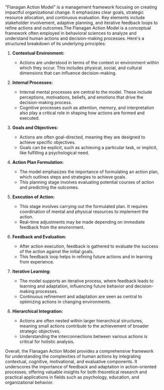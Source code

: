 "Flanagan Action Model" is a management framework focusing on creating impactful organizational change. It emphasizes clear goals, strategic resource allocation, and continuous evaluation. Key elements include stakeholder involvement, adaptive planning, and iterative feedback loops to refine actions and outcomes.The Flanagan Action Model is a conceptual framework often employed in behavioral sciences to analyze and understand human actions and decision-making processes. Here's a structured breakdown of its underlying principles:

1. **Contextual Environment:**
   - Actions are understood in terms of the context or environment within which they occur. This includes physical, social, and cultural dimensions that can influence decision-making.

2. **Internal Processes:**
   - Internal mental processes are central to the model. These include perceptions, motivations, beliefs, and emotions that drive the decision-making process.
   - Cognitive processes such as attention, memory, and interpretation also play a critical role in shaping how actions are formed and executed.

3. **Goals and Objectives:**
   - Actions are often goal-directed, meaning they are designed to achieve specific objectives.
   - Goals can be explicit, such as achieving a particular task, or implicit, like fulfilling a psychological need.

4. **Action Plan Formulation:**
   - The model emphasizes the importance of formulating an action plan, which outlines steps and strategies to achieve goals.
   - This planning stage involves evaluating potential courses of action and predicting the outcomes.

5. **Execution of Action:**
   - This stage involves carrying out the formulated plan. It requires coordination of mental and physical resources to implement the action.
   - Real-time adjustments may be made depending on immediate feedback from the environment.

6. **Feedback and Evaluation:**
   - After action execution, feedback is gathered to evaluate the success of the action against the initial goals.
   - This feedback loop helps in refining future actions and in learning from experience.

7. **Iterative Learning:**
   - The model supports an iterative process, where feedback leads to learning and adaptation, influencing future behavior and decision-making processes.
   - Continuous refinement and adaptation are seen as central to optimizing actions in changing environments.

8. **Hierarchical Integration:**
   - Actions are often nested within larger hierarchical structures, meaning small actions contribute to the achievement of broader strategic objectives.
   - Understanding the interconnections between various actions is critical for holistic analysis.

Overall, the Flanagan Action Model provides a comprehensive framework for understanding the complexities of human actions by integrating contextual, cognitive, motivational, and evaluative components. It underscores the importance of feedback and adaptation in action-oriented processes, offering valuable insights for both theoretical research and practical applications in fields such as psychology, education, and organizational behavior.